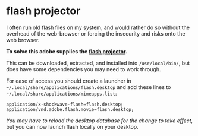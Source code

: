
# flash projector

I often run old flash files on my system, and would rather do so without the overhead of the web-browser or forcing the insecurity and risks onto the web browser.

**To solve this adobe supplies the [flash projector](https://www.adobe.com/support/flashplayer/downloads.html).**

This can be downloaded, extracted, and installed into `/usr/local/bin/`, but does have some dependencies you may need to work through.

For ease of access you should create a launcher in `~/.local/share/applications/flash.desktop` and add these lines to `~/.local/share/applications/mimeapps.list`:

    application/x-shockwave-flash=flash.desktop;
    application/vnd.adobe.flash.movie=flash.desktop;

_You may have to reload the desktop database for the change to take effect,_ but you can now launch flash locally on your desktop.
